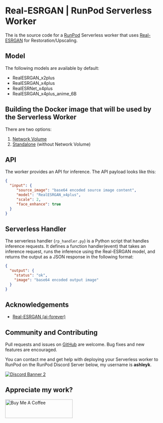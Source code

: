 # Real-ESRGAN | RunPod Serverless Worker

The is the source code for a [RunPod](https://runpod.io?ref=2xxro4sy)
Serverless worker that uses [Real-ESRGAN](https://github.com/xinntao/Real-ESRGAN)
for Restoration/Upscaling.

## Model

The following models are available by default:

* RealESRGAN_x2plus
* RealESRGAN_x4plus
* RealESRNet_x4plus
* RealESRGAN_x4plus_anime_6B

## Building the Docker image that will be used by the Serverless Worker

There are two options:

1. [Network Volume](docs/building/with-network-volume.md)
2. [Standalone](docs/building/without-network-volume.md) (without Network Volume)

## API

The worker provides an API for inference. The API payload looks like this:

```json
{
  "input": {
     "source_image": "base64 encoded source image content",
     "model": "RealESRGAN_x4plus",
     "scale": 2,
     "face_enhance": true
  }
}
```

## Serverless Handler

The serverless handler (`rp_handler.py`) is a Python script that handles
inference requests.  It defines a function handler(event) that takes an
inference request, runs the inference using the Real-ESRGAN model, and
returns the output as a JSON response in the following format:

```json
{
  "output": {
    "status": "ok",
    "image": "base64 encoded output image"
  }
}
```

## Acknowledgements

- [Real-ESRGAN (ai-forever)](https://github.com/ai-forever/Real-ESRGAN)

## Community and Contributing

Pull requests and issues on [GitHub](https://github.com/ashleykleynhans/runpod-worker-real-esrgan)
are welcome. Bug fixes and new features are encouraged.

You can contact me and get help with deploying your Serverless
worker to RunPod on the RunPod Discord Server below,
my username is **ashleyk**.

<a target="_blank" href="https://discord.gg/pJ3P2DbUUq">![Discord Banner 2](https://discordapp.com/api/guilds/912829806415085598/widget.png?style=banner2)</a>

## Appreciate my work?

<a href="https://www.buymeacoffee.com/ashleyk" target="_blank"><img src="https://cdn.buymeacoffee.com/buttons/v2/default-yellow.png" alt="Buy Me A Coffee" style="height: 60px !important;width: 217px !important;" ></a>
